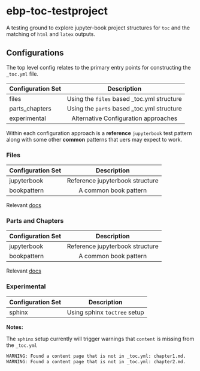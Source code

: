# ebp-toc-testproject

A testing ground to explore jupyter-book project structures for `toc` and the matching of `html` and `latex` outputs.

## Configurations

The top level config relates to the primary entry points for
constructing the `_toc.yml` file.

| Configuration Set   |      Description      |
|---------------------|:---------------------:|
| files               | Using the `files` based _toc.yml structure |
| parts_chapters      | Using the `parts` based _toc.yml structure |
| experimental        | Alternative Configuration approaches |

Within each configuration approach is a **reference** `jupyterbook` test
pattern along with some other **common** patterns that uers may
expect to work.

### Files

| Configuration Set   |      Description      |
|---------------------|:---------------------:|
| jupyterbook         |  Reference jupyterbook structure |
| bookpattern         |  A common book pattern |

Relevant [docs](https://jupyterbook.org/customize/toc.html#defining-chapters-and-parts-in-toc-yml)

### Parts and Chapters

| Configuration Set   |      Description      |
|---------------------|:---------------------:|
| jupyterbook         |  Reference jupyterbook structure |
| bookpattern         |  A common book pattern |

Relevant [docs](https://jupyterbook.org/customize/toc.html#defining-chapters-and-parts-in-toc-yml)

### Experimental

| Configuration Set   |      Description      |
|---------------------|:---------------------:|
| sphinx              |  Using sphinx `toctree` setup |

**Notes:**

The `sphinx` setup currently will trigger warnings that `content` is missing from the `_toc.yml`

```bash
WARNING: Found a content page that is not in _toc.yml: chapter1.md.
WARNING: Found a content page that is not in _toc.yml: chapter2.md.
```